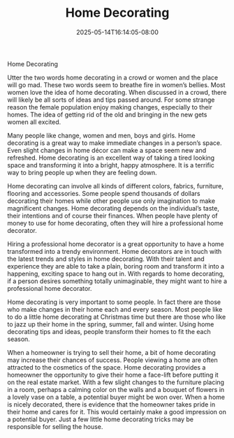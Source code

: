 ﻿---
title: "Home Decorating"
date: 2025-05-14T16:14:05-08:00
description: "home decorating Tips for Web Success"
featured_image: "/images/home decorating.jpg"
tags: ["home decorating"]
---

Home Decorating

Utter the two words home decorating in a crowd or women and the place will go mad. These two words seem to breathe fire in women’s bellies. Most women love the idea of home decorating. When discussed in a crowd, there will likely be all sorts of ideas and tips passed around. For some strange reason the female population enjoy making changes, especially to their homes. The idea of getting rid of the old and bringing in the new gets women all excited. 

Many people like change, women and men, boys and girls. Home decorating is a great way to make immediate changes in a person’s space. Even slight changes in home décor can make a space seem new and refreshed. Home decorating is an excellent way of taking a tired looking space and transforming it into a bright, happy atmosphere. It is a terrific way to bring people up when they are feeling down.

Home decorating can involve all kinds of different colors, fabrics, furniture, flooring and accessories. Some people spend thousands of dollars decorating their homes while other people use only imagination to make magnificent changes. Home decorating depends on the individual’s taste, their intentions and of course their finances. When people have plenty of money to use for home decorating, often they will hire a professional home decorator. 

Hiring a professional home decorator is a great opportunity to have a home transformed into a trendy environment. Home decorators are in touch with the latest trends and styles in home decorating. With their talent and experience they are able to take a plain, boring room and transform it into a happening, exciting space to hang out in. With regards to home decorating, if a person desires something totally unimaginable, they might want to hire a professional home decorator. 

Home decorating is very important to some people. In fact there are those who make changes in their home each and every season. Most people like to do a little home decorating at Christmas time but there are those who like to jazz up their home in the spring, summer, fall and winter. Using home decorating tips and ideas, people transform their homes to fit the each season. 

When a homeowner is trying to sell their home, a bit of home decorating may increase their chances of success. People viewing a home are often attracted to the cosmetics of the space. Home decorating provides a homeowner the opportunity to give their home a face-lift before putting it on the real estate market. With a few slight changes to the furniture placing in a room, perhaps a calming color on the walls and a bouquet of flowers in a lovely vase on a table, a potential buyer might be won over. When a home is nicely decorated, there is evidence that the homeowner takes pride in their home and cares for it. This would certainly make a good impression on a potential buyer. Just a few little home decorating tricks may be responsible for selling the house.

